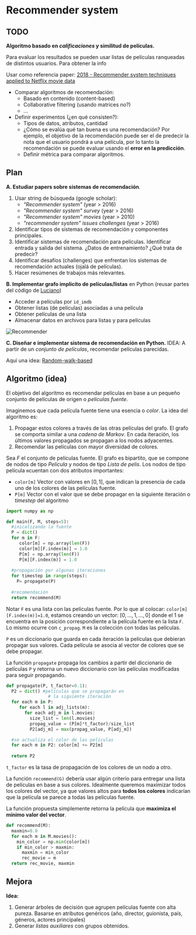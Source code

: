 
Recommender system
==

TODO
---

**Algoritmo basado en *calificaciones* y similitud de películas.**

Para evaluar los resultados se pueden usar listas de películas ranqueadas de distintos usuarios.
Para obtener la info 
 



Usar como referencia paper: [2018 - Recommender system techniques applied to Netflix movie data](https://science.vu.nl/en/Images/werkstuk-postmus_tcm296-877824.pdf) 


* Comparar algoritmos de recomendación:
  * Basado en contenido (content-based)
  * Collaborative filtering (usando matrices no?)
  * ...
* Definir experimentos (¿en qué consisten?):
  * Tipos de datos, atributos, cantidad
  * ¿Cómo se evalúa qué tan buena es una recomendación? Por ejemplo, el objetivo de la recomendación puede ser el de predecir la nota que el usuario pondrá a una película, por lo tanto la recomendación se puede evaluar usando el **error en la predicción**.
  * Definir métrica para comparar algoritmos.

Plan
--

**A. Estudiar papers sobre sistemas de recomendación**.

1. Usar string de búsqueda (google scholar):
	* *"Recommender system"* (year > 2016)
	* *"Recommender system" survey* (year > 2016)
	* *"Recommender system" movies* (year > 2010)
	* *"recommender system" issues challenges* (year > 2016)
2. Identificar tipos de sistemas de recomendación y componentes principales. 
3. Identificar sistemas de recomendación para películas. Identificar entrada y salida del sistema. ¿Datos de entrenamiento? ¿Qué trata de predecir?
4. Identificar desafíos (challenges) que enfrentan los sistemas de recomendación actuales (ojalá de películas).
5. Hacer resúmenes de trabajos más relevantes.

**B. Implementar grafo implícito de películas/listas** en Python (reusar partes del código de [Luciano](https://github.com/LucianoSm20/SistemaRecomencion/tree/RamaA))
* Acceder a películas por `id_imdb`
* Obtener listas (de películas) asociadas a una película
* Obtener películas de una lista
* Almacenar datos en archivos para listas y para películas

![Recommender](https://docs.google.com/drawings/d/e/2PACX-1vRurmmKDmPIcA1du6WLIfr10vU2IAUpZINUD3e9tSEGi5C4Sd2xhek7eQ1aYGsomN8x_Fsb5c-GCyow/pub?w=595&h=431)

**C. Diseñar e implementar sistema de recomendación en Python.**
IDEA: A partir de un *conjunto de películas*, recomendar películas parecidas.

Aquí una idea: [Random-walk-based](https://docs.google.com/document/d/1MwCHRQrpEGXJ_ZP05_yOf6V1xlLX0rtAHdaS2zDs1Ro/edit#heading=h.a9hq177vtke9)



Algoritmo (idea)
---
El objetivo del algoritmo es recomendar películas en base a un pequeño conjunto de películas de origen o *películas fuente*.

Imaginemos que cada película fuente tiene una esencia o *color*. La idea del algoritmo es:
1. Propagar estos colores a través de las otras películas del grafo. El grafo se comporta similar a una *cadena de Markov*. En cada iteración, los últimos valores propagados se propagan a los nodos adyacentes.
2. Recomendar las películas con mayor diversidad de colores.

Sea $F$ el conjunto de películas fuente. 
El grafo es bipartito, que se compone de nodos de tipo *Película* y nodos de tipo *Lista de pelis*. Los nodos de tipo película `m`cuentan con dos atributos importantes:
* `color[m]`    Vector con valores en $[0,1]$, que indican la presencia de cada uno de los colores de las películas fuente.
* `P[m]` Vector con el valor que se debe propagar en la siguiente iteración o *timestep* del algoritmo 

````python
import numpy as np

def main(F, M, steps=5):
  #inicalizando la fuente
  P = dict()
  for m in F:
     color[m] = np.array(len(F))
	 color[m][F.index(m)] = 1.0
     P[m] = np.array(len(F))
	 P[m][F.index(m)] = 1.0 
	 
  #propagación por algunas iteraciones
  for timestep in range(steps):
	P= propagate(P)
	
  #recomendación
  return recommend(M)
````  

Notar `F` es una lista con las películas fuente. Por lo que al colocar: `color[m][F.index(m)]=1.0`, estamos creando un vector: $[0,...,1,...,0]$ donde el $1$ se encuentra en la posición correspondiente a la película fuente en la lista `F`. Lo mismo ocurre con `c_propag`. `M` es la colección con todas las películas.

`P` es un diccionario que guarda en cada iteración la películas que debieran propagar sus valores. Cada película se asocia al vector de colores que se debe propagar.

La función `propagate` propaga los cambios a partir del diccionario de películas `P` y retorna un nuevo diccionario con las películas modificadas para seguir propagando.

````python
def propagate(P, t_factor=0.1):
  P2 = dict() #películas que se propagarán en 
                # la siguiente iteración
  for each m in P:
     for each l in adj_lists(m):
       for each adj_m in l.movies:
         size_list = len(l.movies)
         propag_value = (P[m]*t_factor)/size_list
         P2[adj_m] = max(propag_value, P[adj_m]) 

  #se actualiza el color de las películas
  for each m in P2: color[m] += P2[m]
  
  return P2
````

`t_factor` es la tasa de propagación de los colores de un nodo a otro.

La función `recommend(G)` debería usar algún criterio para entregar una lista de películas en base a sus colores. Idealmente queremos maximizar todos los colores del vector, ya que valores altos para **todos los colores** indicarían que la película se parece a todas las películas fuente.

La función propuesta simplemente retorna la película que **maximiza el mínimo valor del vector**.

````python
def recommend(M):
  maxmin=0.0
  for each m in M.movies():
    min_color = np.min(color[m])
    if min_color > maxmin:
      maxmin = min_color
      rec_movie = m
  return rec_movie, maxmin
````

Mejora
---
**Idea:** 
1. Generar árboles de decisión que agrupen películas fuente con alta pureza. Basarse en atributos genéricos (año, director, guionista, país, géneros, actores principales)
2. Generar *listas auxiliares* con grupos obtenidos.
<!--stackedit_data:
eyJoaXN0b3J5IjpbMTU1Njc2MzQxOCwyMDgwMjUwOTc1LDEyMT
I3ODgzNzAsLTE4ODQ1NzAwNzgsODgyODkzMjQwLC0xODM3NjM4
Mjk1LDE3NjU1ODUzNTIsLTcyMjMxMDgzNSwyODY4Njk3MjAsLT
E5NDcyOTQ0NSwtMTU5NTIwMzczMCwtMTgyMjAzMzk2OSwtNTI2
NjMwOTA2LC01MjE4MDU1NTQsLTE4NDE0NzY2MjAsLTE1NTg2MD
U0MjMsMTE4MTEzNDc2OV19
-->